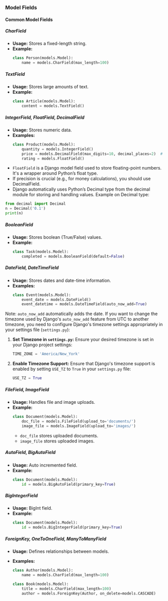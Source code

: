 ### Model Fields

#### Common Model Fields

##### CharField

- **Usage:** Stores a fixed-length string.
- **Example:**
  ```python
  class Person(models.Model):
      name = models.CharField(max_length=100)
  ```

##### TextField

- **Usage:** Stores large amounts of text.
- **Example:**
  ```python
  class Article(models.Model):
      content = models.TextField()
  ```

##### IntegerField, FloatField, DecimalField

- **Usage:** Stores numeric data.
- **Examples:**
  ```python
  class Product(models.Model):
      quantity = models.IntegerField()
      price = models.DecimalField(max_digits=10, decimal_places=2)  # Precise price storage
      rating = models.FloatField()
  ```
- `FloatField` is a Django model field used to store floating-point numbers. It's a wrapper around Python’s float type.
- If precision is crucial (e.g., for money calculations), you should use DecimalField.
- Django automatically uses Python’s Decimal type from the decimal module for storing and handling values. Example on Decimal type:
```python
from decimal import Decimal
n = Decimal('0.1')
print(n)
```

##### BooleanField

- **Usage:** Stores boolean (True/False) values.
- **Example:**
  ```python
  class Task(models.Model):
      completed = models.BooleanField(default=False)
  ```

##### DateField, DateTimeField

- **Usage:** Stores dates and date-time information.
- **Examples:**
  ```python
  class Event(models.Model):
      event_date = models.DateField()
      event_datetime = models.DateTimeField(auto_now_add=True)
  ```

Note: `auto_now_add` automatically adds the date. If you want to change the timezone used by Django's `auto_now_add` feature from UTC to another timezone, you need to configure Django's timezone settings appropriately in your settings file (`settings.py`):

1. **Set Timezone in `settings.py`:** Ensure your desired timezone is set in your Django project settings:

   ```python
   TIME_ZONE = 'America/New_York'
   ```

2. **Enable Timezone Support:** Ensure that Django's timezone support is enabled by setting `USE_TZ` to `True` in your `settings.py` file:

   ```python
   USE_TZ = True
   ```

##### FileField, ImageField

- **Usage:** Handles file and image uploads.
- **Example:**
  ```python
  class Document(models.Model):
      doc_file = models.FileField(upload_to='documents/')
      image_file = models.ImageField(upload_to='images/')
  ```
  - `doc_file` stores uploaded documents.
  - `image_file` stores uploaded images.

##### AutoField, BigAutoField

- **Usage:** Auto incremented field.
- **Example:**
  ```python
  class Document(models.Model):
      id = models.BigAutoField(primary_key=True)
  ```

##### BigIntegerField

- **Usage:** BigInt field.
- **Example:**
  ```python
  class Document(models.Model):
      id = models.BigIntegerField(primary_key=True)
  ```

##### ForeignKey, OneToOneField, ManyToManyField

- **Usage:** Defines relationships between models.
- **Examples:**

  ```python
  class Author(models.Model):
      name = models.CharField(max_length=100)

  class Book(models.Model):
      title = models.CharField(max_length=100)
      author = models.ForeignKey(Author, on_delete=models.CASCADE)
  ```